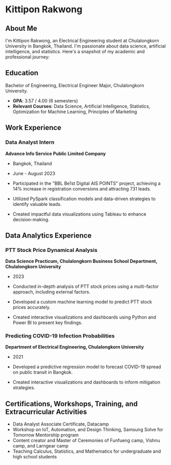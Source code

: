 # Kittipon Rakwong

## About Me

I'm Kittipon Rakwong, an Electrical Engineering student at Chulalongkorn University in Bangkok, Thailand. I'm passionate about data science, artificial intelligence, and statistics. Here's a snapshot of my academic and professional journey:

## Education
Bachelor of Engineering, Electrical Engineer Major, Chulalongkorn University.
  - **GPA**: 3.57 / 4.00 (6 semesters)
  - **Relevant Courses**: Data Science, Artificial Intelligence, Statistics, Optimization for Machine Learning, Principles of Marketing

## Work Experience

### Data Analyst Intern
**Advance Info Service Public Limited Company**
- Bangkok, Thailand
- June - August 2023

- Participated in the "BBL Be1st Digital AIS POINTS" project, achieving a 14% increase in registration conversions and attracting 731 leads.
- Utilized PySpark classification models and data-driven strategies to identify valuable leads.
- Created impactful data visualizations using Tableau to enhance decision-making.

## Data Analytics Experience

### PTT Stock Price Dynamical Analysis
**Data Science Practicum, Chulalongkorn Business School Department, Chulalongkorn University**
- 2023

- Conducted in-depth analysis of PTT stock prices using a multi-factor approach, including external factors.
- Developed a custom machine learning model to predict PTT stock prices accurately.
- Created interactive visualizations and dashboards using Python and Power BI to present key findings.

### Predicting COVID-19 Infection Probabilities
**Department of Electrical Engineering, Chulalongkorn University**
- 2021

- Developed a predictive regression model to forecast COVID-19 spread on public transit in Bangkok.
- Created interactive visualizations and dashboards to inform mitigation strategies.

## Certifications, Workshops, Training, and Extracurricular Activities

- Data Analyst Associate Certificate, Datacamp
- Workshop on IoT, Automation, and Design Thinking, Samsung Solve for Tomorrow Mentorship program
- Content creator and Master of Ceremonies of Funfueng camp, Vishnu camp, and Larngear camp
- Teaching Calculus, Statistics, and Mathematics for undergraduate and high school students
